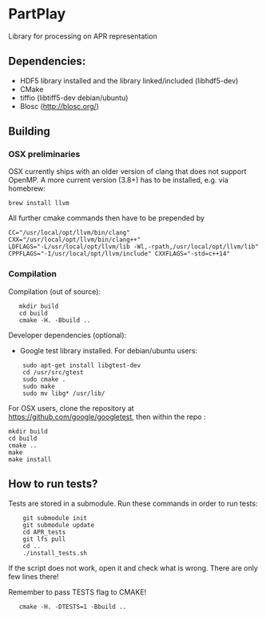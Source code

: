 # PartPlay

Library for processing on APR representation

## Dependencies:

* HDF5 library installed and the library linked/included (libhdf5-dev)
* CMake
* tiffio (libtiff5-dev debian/ubuntu)
* Blosc (http://blosc.org/)

## Building

### OSX preliminaries

OSX currently ships with an older version of clang that does not support OpenMP. A more current version (3.8+) has to be installed, e.g. via homebrew:

```
brew install llvm
```

All further cmake commands then have to be prepended by

```
CC="/usr/local/opt/llvm/bin/clang" CXX="/usr/local/opt/llvm/bin/clang++"
LDFLAGS="-L/usr/local/opt/llvm/lib -Wl,-rpath,/usr/local/opt/llvm/lib"
CPPFLAGS="-I/usr/local/opt/llvm/include" CXXFLAGS="-std=c++14"
```

### Compilation

Compilation (out of source):

```
   mkdir build
   cd build
   cmake -H. -Bbuild ..
```

Developer dependencies (optional):

* Google test library installed. For debian/ubuntu users:

```
    sudo apt-get install libgtest-dev
    cd /usr/src/gtest
    sudo cmake .
    sudo make
    sudo mv libg* /usr/lib/
```

For OSX users, clone the repository at https://github.com/google/googletest, then within the repo :
```
mkdir build
cd build
cmake ..
make
make install
```

## How to run tests?

Tests are stored in a submodule. Run these commands in order to run tests:

```
    git submodule init
    git submodule update
    cd APR_tests
    git lfs pull
    cd ..
    ./install_tests.sh
```

If the script does not work, open it and check what is wrong. There are only few lines there!

Remember to pass TESTS flag to CMAKE!

```
   cmake -H. -DTESTS=1 -Bbuild ..
```

